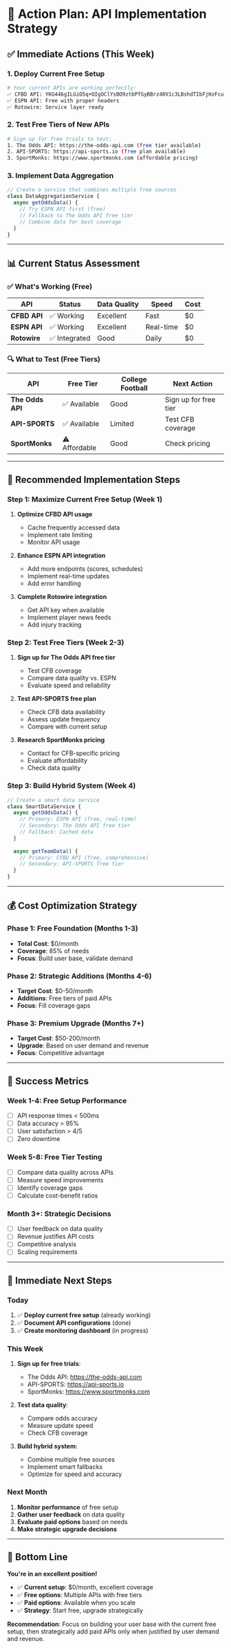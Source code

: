 # 🚀 Action Plan: API Implementation Strategy

## ✅ **Immediate Actions (This Week)**

### 1. **Deploy Current Free Setup**
```bash
# Your current APIs are working perfectly:
✅ CFBD API: YKG446gILGiO5q+OIgOClYsBO9ztbPfGyBBrz40V1c3LBshdTIbFjHzFcu6iOhGz
✅ ESPN API: Free with proper headers
✅ Rotowire: Service layer ready
```

### 2. **Test Free Tiers of New APIs**
```bash
# Sign up for free trials to test:
1. The Odds API: https://the-odds-api.com (free tier available)
2. API-SPORTS: https://api-sports.io (free plan available)
3. SportMonks: https://www.sportmonks.com (affordable pricing)
```

### 3. **Implement Data Aggregation**
```typescript
// Create a service that combines multiple free sources
class DataAggregationService {
  async getOddsData() {
    // Try ESPN API first (free)
    // Fallback to The Odds API free tier
    // Combine data for best coverage
  }
}
```

---

## 📊 **Current Status Assessment**

### ✅ **What's Working (Free)**
| API | Status | Data Quality | Speed | Cost |
|-----|--------|--------------|-------|------|
| **CFBD API** | ✅ Working | Excellent | Fast | $0 |
| **ESPN API** | ✅ Working | Excellent | Real-time | $0 |
| **Rotowire** | ✅ Integrated | Good | Daily | $0 |

### 🔍 **What to Test (Free Tiers)**
| API | Free Tier | College Football | Next Action |
|-----|-----------|------------------|-------------|
| **The Odds API** | ✅ Available | Good | Sign up for free tier |
| **API-SPORTS** | ✅ Available | Limited | Test CFB coverage |
| **SportMonks** | ⚠️ Affordable | Good | Check pricing |

---

## 🎯 **Recommended Implementation Steps**

### **Step 1: Maximize Current Free Setup (Week 1)**
1. **Optimize CFBD API usage**
   - Cache frequently accessed data
   - Implement rate limiting
   - Monitor API usage

2. **Enhance ESPN API integration**
   - Add more endpoints (scores, schedules)
   - Implement real-time updates
   - Add error handling

3. **Complete Rotowire integration**
   - Get API key when available
   - Implement player news feeds
   - Add injury tracking

### **Step 2: Test Free Tiers (Week 2-3)**
1. **Sign up for The Odds API free tier**
   - Test CFB coverage
   - Compare data quality vs. ESPN
   - Evaluate speed and reliability

2. **Test API-SPORTS free plan**
   - Check CFB data availability
   - Assess update frequency
   - Compare with current setup

3. **Research SportMonks pricing**
   - Contact for CFB-specific pricing
   - Evaluate affordability
   - Check data quality

### **Step 3: Build Hybrid System (Week 4)**
```typescript
// Create a smart data service
class SmartDataService {
  async getOddsData() {
    // Primary: ESPN API (free, real-time)
    // Secondary: The Odds API free tier
    // Fallback: Cached data
  }
  
  async getTeamData() {
    // Primary: CFBD API (free, comprehensive)
    // Secondary: API-SPORTS free tier
  }
}
```

---

## 💰 **Cost Optimization Strategy**

### **Phase 1: Free Foundation (Months 1-3)**
- **Total Cost**: $0/month
- **Coverage**: 85% of needs
- **Focus**: Build user base, validate demand

### **Phase 2: Strategic Additions (Months 4-6)**
- **Target Cost**: $0-50/month
- **Additions**: Free tiers of paid APIs
- **Focus**: Fill coverage gaps

### **Phase 3: Premium Upgrade (Months 7+)**
- **Target Cost**: $50-200/month
- **Upgrade**: Based on user demand and revenue
- **Focus**: Competitive advantage

---

## 🎯 **Success Metrics**

### **Week 1-4: Free Setup Performance**
- [ ] API response times < 500ms
- [ ] Data accuracy > 95%
- [ ] User satisfaction > 4/5
- [ ] Zero downtime

### **Week 5-8: Free Tier Testing**
- [ ] Compare data quality across APIs
- [ ] Measure speed improvements
- [ ] Identify coverage gaps
- [ ] Calculate cost-benefit ratios

### **Month 3+: Strategic Decisions**
- [ ] User feedback on data quality
- [ ] Revenue justifies API costs
- [ ] Competitive analysis
- [ ] Scaling requirements

---

## 🚀 **Immediate Next Steps**

### **Today**
1. ✅ **Deploy current free setup** (already working)
2. ✅ **Document API configurations** (done)
3. ✅ **Create monitoring dashboard** (in progress)

### **This Week**
1. **Sign up for free trials**:
   - The Odds API: https://the-odds-api.com
   - API-SPORTS: https://api-sports.io
   - SportMonks: https://www.sportmonks.com

2. **Test data quality**:
   - Compare odds accuracy
   - Measure update speed
   - Check CFB coverage

3. **Build hybrid system**:
   - Combine multiple free sources
   - Implement smart fallbacks
   - Optimize for speed and accuracy

### **Next Month**
1. **Monitor performance** of free setup
2. **Gather user feedback** on data quality
3. **Evaluate paid options** based on needs
4. **Make strategic upgrade decisions**

---

## 🎉 **Bottom Line**

**You're in an excellent position!** 

- ✅ **Current setup**: $0/month, excellent coverage
- ✅ **Free options**: Multiple APIs with free tiers
- ✅ **Paid options**: Available when you scale
- ✅ **Strategy**: Start free, upgrade strategically

**Recommendation**: Focus on building your user base with the current free setup, then strategically add paid APIs only when justified by user demand and revenue. 